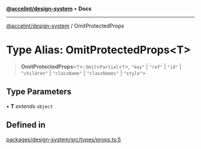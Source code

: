 [**@accelint/design-system**](../README.md) • **Docs**

***

[@accelint/design-system](../README.md) / OmitProtectedProps

# Type Alias: OmitProtectedProps\<T\>

> **OmitProtectedProps**\<`T`\>: `Omit`\<`Partial`\<`T`\>, `"key"` \| `"ref"` \| `"id"` \| `"children"` \| `"className"` \| `"classNames"` \| `"style"`\>

## Type Parameters

• **T** *extends* `object`

## Defined in

[packages/design-system/src/types/props.ts:5](https://github.com/gohypergiant/standard-toolkit/blob/258694cea8ed8bbd956b3cf5da47c2c9debcf127/packages/design-system/src/types/props.ts#L5)
